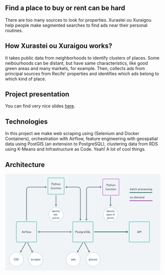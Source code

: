 ## Find a place to buy or rent can be hard

There are too many sources to look for properties. Xurastei ou Xuraigou help people make segmented searches to find ads near their personal routines.

## How Xurastei ou Xuraigou works?

It takes public data from neighborhoods to identify clusters of places. Some neibourhoods can be distant, but have same characteristics, like good green areas and many markets, for example. Then, collects ads from principal sources from Recife' properties and identifies which ads belong to which kind of place.

## Project presentation

You can find very nice slides [here](https://www.canva.com/design/DAErzzYvh_M/QsxB75L-e490gy0vCPS5jw/view?utm_content=DAErzzYvh_M&utm_campaign=designshare&utm_medium=link&utm_source=publishsharelink).

## Technologies

In this project we make web scraping using (Selenium and Docker Containers), orchestration with Airflow, feature engineering with geospatial data using PostGIS (an extension to PostgreSQL), clustering data from RDS using K-Means and Infrastructure as Code. Yeah! A lot of cool things.

## Architecture

<img src="https://github.com/spacemarcio/xurastei/blob/79d7eaf1d2dd4d4ece3623bb31ea9bc182f05170/readme-images/xurastei-architecture.png" alt="drawing" style="width:800px;"/>